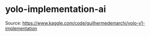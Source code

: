 # yolo-implementation-ai

Source: https://www.kaggle.com/code/guilhermedemarchi/yolo-v1-implementation
